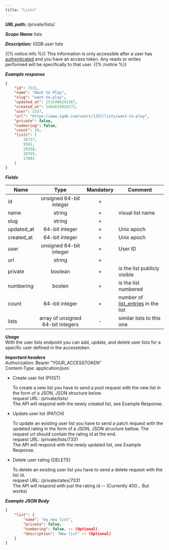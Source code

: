 ```yaml
---
title: "Lists"
---
```


***URL path:*** /private/lists/

***Scope Name*** lists

***Description:*** IGDB user lists

{{% notice info %}}
This information is only accessible after a user has [authenticated](../authentication) and you have an access token. Any reads or writes performed will be specifically to that user.
{{% /notice %}}

***Example response***
```json
{
    "id": 7331,
    "name": "Want to Play",
    "slug": "want-to-play",
    "updated_at": 1515406241367,
    "created_at": 1484834920172,
    "user": 1337,
    "url": "https://www.igdb.com/users/1337/lists/want-to-play",
    "private": false,
    "numbering": false,
    "count": 34,
    "lists": [
        16717,
        9581,
        20268,
        20765,
        17883
    ]
}
```

***Fields***

| Name         | Type                    | Mandatory | Comment |
| ------------ |:-----------------------:|:---------:| ------- |
| id           | unsigned 64-bit integer |     +     ||
| name         | string                  |     +     | visual list name |
| slug         | string                  |     +     ||
| updated_at   | 64-bit integer          |     +     | Unix epoch |
| created_at   | 64-bit integer          |     +     | Unix epoch |
| user         | unsigned 64-bit integer |     +     | User ID |
| url          | string                  |     +     ||
| private      | boolean                 |     +     | is the list publicly visible |
| numbering    | boolen                  |     +     | is the list numbered |
| count        | 64-bit integer          |     +     | number of [list_entries]() in the list |
| lists        | array of unsigned 64-bit integers   |     -     | similar lists to this one |

***Usage***   
With the user lists endpoint you can add, update, and delete user lists for a specific user defined in the accesstoken. 

***Important headers***   
Authorization: Bearer "YOUR_ACCESSTOKEN"  
Content-Type: application/json

* Create user list (POST)

	To create a new list you have to send a post request with the new list in the form of a JSON, JSON structure below.  
	request URL: /private/lists/   
	The API will respond with the newly created list, see Example Response.  

* Update user list (PATCH)

	To update an existing user list you have to send a patch request with the updated rating in the form of a JSON, JSON structure bellow. The request url should contain the rating id at the end.   
	request URL: /private/lists/7331   
	The API will respond with the newly updated list, see Example Response.  

* Delete user rating (DELETE)

	To delete an existing user list you have to send a delete request with the list id.  
	request URL: /private/rates/7331  
	The API will respond with just the rating id -- (Currently 400... But works)   

***Example JSON Body***
```json
{
    "list": {
        "name": "my new list",
        "private": false,
        "numbering": false, -- (Optional)
        "description": "New list" -- (Optional)
    }
}
```
